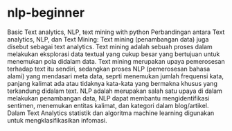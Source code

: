 # nlp-beginner
Basic Text analytics, NLP, text mining with python
Perbandingan antara Text analytics, NLP, dan Text Mining: Text mining (penambangan data) juga disebut sebagai text analytics. Text mining adalah sebuah proses dalam melakukan eksplorasi data textual yang cukup besar yang bertujuan untuk menemukan pola didalam data. Text mining merupakan upaya pemerosesan terhadap text itu sendiri, sedangkan proses NLP (pemerosesan bahasa alami) yang mendasari meta data, seprti menemukan jumlah frequensi kata, panjang kalimat ada atau tidaknya kata-kata yang bermakna khusus yang terkandung didalam text. NLP adalah merupakan salah satu upaya di dalam melakukan penambangan data, NLP dapat membantu mengidentifikasi sentimen, menemukan entitas kalimat, dan kategori dalam blog/artikel. Dalam Text Analytics statistik dan algoritma machine learning digunakan untuk mengklasifikasikan infomasi.
